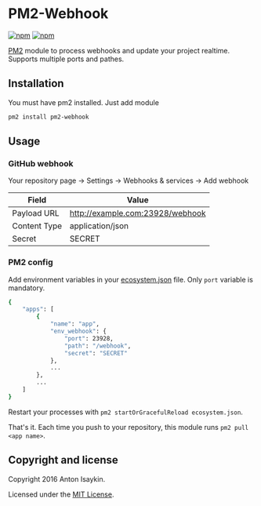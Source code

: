 # PM2-Webhook

[![npm](https://img.shields.io/npm/v/pm2-webhook.svg)](https://www.npmjs.com/package/pm2-webhook)
[![npm](https://img.shields.io/npm/dm/pm2-webhook.svg)](https://www.npmjs.com/package/pm2-webhook)

[PM2](https://github.com/Unitech/pm2) module to process webhooks and update your project realtime. Supports multiple ports and pathes.

## Installation

You must have pm2 installed. Just add module

```sh
pm2 install pm2-webhook
```

## Usage

### GitHub webhook

Your repository page → Settings → Webhooks & services → Add webhook

| Field | Value |
|---|---|
| Payload URL | http://example.com:23928/webhook |
| Content Type | application/json |
| Secret | SECRET |

### PM2 config

Add environment variables in your [ecosystem.json](http://pm2.keymetrics.io/docs/usage/application-declaration/) file. Only `port` variable is mandatory.

```sh
{
    "apps": [
        {
            "name": "app",
            "env_webhook": {
                "port": 23928,
                "path": "/webhook",
                "secret": "SECRET"
            },
            ...
        },
        ...
    ]
}
```

Restart your processes with `pm2 startOrGracefulReload ecosystem.json`.

That's it. Each time you push to your repository, this module runs `pm2 pull <app name>`.

## Copyright and license

Copyright 2016 Anton Isaykin.

Licensed under the [MIT License](https://github.com/oowl/pm2-webhook/blob/master/LICENSE).